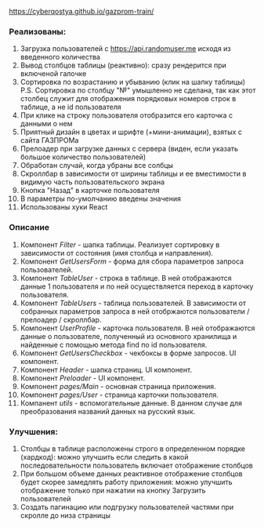 https://cyberqostya.github.io/gazprom-train/

### Реализованы:
1. Загрузка пользователей с https://api.randomuser.me исходя из введенного количества
1. Вывод столбцов таблицы (реактивно): сразу рендерится при включеной галочке
1. Сортировка по возрастанию и убыванию (клик на шапку таблицы) P.S. Сортировка по столбцу "№" умышленно не сделана, так как этот столбец служит для отображения порядковых номеров строк в таблице, а не id пользователя
1. При клике на строку пользователя отобразится его карточка с данными о нем
1. Приятный дизайн в цветах и шрифте (+мини-анимации), взятых с сайта ГАЗПРОМа
1. Прелоадер при загрузке данных с сервера (виден, если указать большое количество пользователей)
1. Обработан случай, когда убраны все солбцы
1. Скроллбар в зависимости от ширины таблицы и ее вместимости в видимую часть пользовательского экрана
1. Кнопка "Назад" в карточке пользователя
1. В параметры по-умолчанию введены значения
1. Использованы хуки React


### Описание
1. Компонент _Filter_ - шапка таблицы. Реализует сортировку в зависимости от состояния (имя столбца и направления).
1. Компонент _GetUsersForm_ - форма для сбора параметров запроса пользователей. 
1. Компонент _TableUser_ - строка в таблице. В ней отображаются данные 1 пользователя и по ней осуществляется переход в карточку пользователя.
1. Компонент _TableUsers_ - таблица пользователей. В зависимости от собранных параметров запроса в ней отобржаются пользователи / прелоадер / скроллбар.
1. Компонент _UserProfile_ - карточка пользователя. В ней отображаются данные о пользователе, полученный из основного хранилища и найденные с помощью метода find по id пользователя.
1. Компонент _GetUsersCheckbox_ - чекбоксы в форме запросов. UI компонент.
1. Компонент _Header_ - шапка страниц. UI компонент.
1. Компонент _Preloader_ - UI компонент.
1. Компонент _pages/Main_ - основная страница приложения.
1. Компонент _pages/User_ - страница карточки пользователя.
1. Компанент _utils_ - вспомогательные данные. В данном случае для преобразования названий данных на русский язык.


### Улучшения:
1. Столбцы в таблице расположены строго в определенном порядке (хардкод): можно улучшить если следить в какой последовательности пользователь включает отображение столбцов
1. При большом объеме данных реактивное отображение столбцов будет скорее замедлять работу приложения: можно улучшить отображение только при нажатии на кнопку Загрузить пользователей
1. Создать пагинацию или подгрузку пользователей частями при скролле до низа страницы